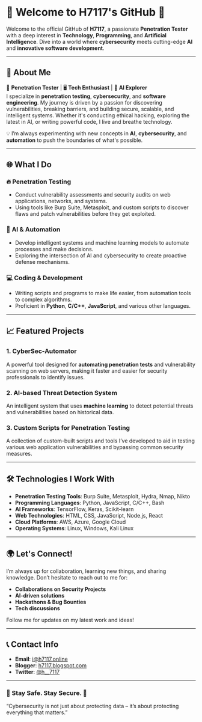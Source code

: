 # 👾 Welcome to H7117's GitHub 👾

Welcome to the official GitHub of **H7117**, a passionate **Penetration Tester** with a deep interest in **Technology**, **Programming**, and **Artificial Intelligence**. Dive into a world where **cybersecurity** meets cutting-edge **AI** and **innovative software development**.

---

## 🔐 About Me

🚀 **Penetration Tester** | 🖥️ **Tech Enthusiast** | 🤖 **AI Explorer**  
I specialize in **penetration testing**, **cybersecurity**, and **software engineering**. My journey is driven by a passion for discovering vulnerabilities, breaking barriers, and building secure, scalable, and intelligent systems. Whether it's conducting ethical hacking, exploring the latest in AI, or writing powerful code, I live and breathe technology.

💡 I’m always experimenting with new concepts in **AI**, **cybersecurity**, and **automation** to push the boundaries of what's possible.

---

## 🌐 What I Do

### 🔥 **Penetration Testing**
- Conduct vulnerability assessments and security audits on web applications, networks, and systems.
- Using tools like Burp Suite, Metasploit, and custom scripts to discover flaws and patch vulnerabilities before they get exploited.

### 🤖 **AI & Automation**
- Develop intelligent systems and machine learning models to automate processes and make decisions.
- Exploring the intersection of AI and cybersecurity to create proactive defense mechanisms.

### 💻 **Coding & Development**
- Writing scripts and programs to make life easier, from automation tools to complex algorithms.
- Proficient in **Python**, **C/C++**, **JavaScript**, and various other languages.

---

## 📈 Featured Projects

### 1. **CyberSec-Automator**
A powerful tool designed for **automating penetration tests** and vulnerability scanning on web servers, making it faster and easier for security professionals to identify issues.

### 2. **AI-based Threat Detection System**
An intelligent system that uses **machine learning** to detect potential threats and vulnerabilities based on historical data.

### 3. **Custom Scripts for Penetration Testing**
A collection of custom-built scripts and tools I’ve developed to aid in testing various web application vulnerabilities and bypassing common security measures.

---

## 🛠️ Technologies I Work With

- **Penetration Testing Tools**: Burp Suite, Metasploit, Hydra, Nmap, Nikto
- **Programming Languages**: Python, JavaScript, C/C++, Bash
- **AI Frameworks**: TensorFlow, Keras, Scikit-learn
- **Web Technologies**: HTML, CSS, JavaScript, Node.js, React
- **Cloud Platforms**: AWS, Azure, Google Cloud
- **Operating Systems**: Linux, Windows, Kali Linux

---

## 🌍 Let's Connect!

I’m always up for collaboration, learning new things, and sharing knowledge. Don’t hesitate to reach out to me for:

- **Collaborations on Security Projects**
- **AI-driven solutions**
- **Hackathons & Bug Bounties**
- **Tech discussions**

Follow me for updates on my latest work and ideas!

---

## 📞 Contact Info

- **Email**: [i@h7117.online](mailto:i@h7117.online)
- **Blogger**: [h7117.blogspot.com](https://h7117.blogspot.com/)
- **Twitter**: [@h__7117]([https://twitter.com/H7117_security](https://x.com/h__7117))

---

### 🚨 Stay Safe. Stay Secure. 🚨

“Cybersecurity is not just about protecting data – it’s about protecting everything that matters.”
